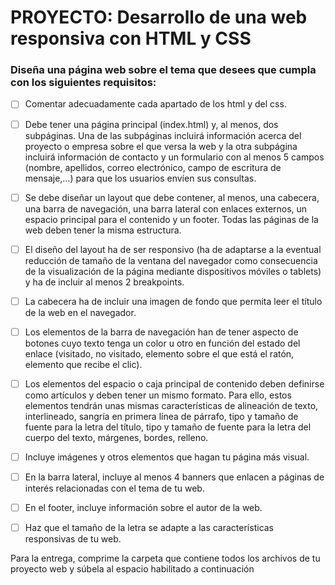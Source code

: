 # PROYECTO: Desarrollo de una web responsiva con HTML y CSS

### Diseña una página web sobre el tema que desees que cumpla con los siguientes requisitos:


- [ ] Comentar adecuadamente cada apartado de los html y del css.

- [ ] Debe tener una página principal (index.html) y, al menos, dos subpáginas. Una de las subpáginas incluirá información acerca del proyecto o empresa sobre el que versa la web y la otra subpágina incluirá información de contacto y un formulario con al menos 5 campos (nombre, apellidos, correo electrónico, campo de escritura de mensaje,...) para que los usuarios envíen sus consultas.

- [ ] Se debe diseñar un layout que debe contener, al menos, una cabecera, una barra de navegación, una barra lateral con enlaces externos, un espacio principal para el contenido y un footer. Todas las páginas de la web deben tener la misma estructura.

- [ ] El diseño del layout ha de ser responsivo (ha de adaptarse a la eventual reducción de tamaño de la ventana del navegador como consecuencia de la visualización de la página mediante dispositivos móviles o tablets) y ha de incluir al menos 2 breakpoints.

- [ ] La cabecera ha de incluir una imagen de fondo que permita leer el título de la web en el navegador.

- [ ] Los elementos de la barra de navegación han de tener aspecto de botones cuyo texto tenga un color u otro en función del estado del enlace (visitado, no visitado, elemento sobre el que está el ratón, elemento que recibe el clic).

- [ ] Los elementos del espacio o caja principal de contenido deben definirse como artículos y deben tener un mismo formato. Para ello, estos elementos tendrán unas mismas características de alineación de texto, interlineado, sangría en primera línea de párrafo, tipo y tamaño de fuente para la letra del título, tipo y tamaño de fuente para la letra del cuerpo del texto, márgenes, bordes, relleno.

- [ ] Incluye imágenes y otros elementos que hagan tu página más visual.

- [ ] En la barra lateral, incluye al menos 4 banners que enlacen a páginas de interés relacionadas con el tema de tu web.

- [ ] En el footer, incluye información sobre el autor de la web.

- [ ] Haz que el tamaño de la letra se adapte a las características responsivas de tu web.


Para la entrega, comprime la carpeta que contiene todos los archivos de tu proyecto web y súbela al espacio habilitado a continuación
